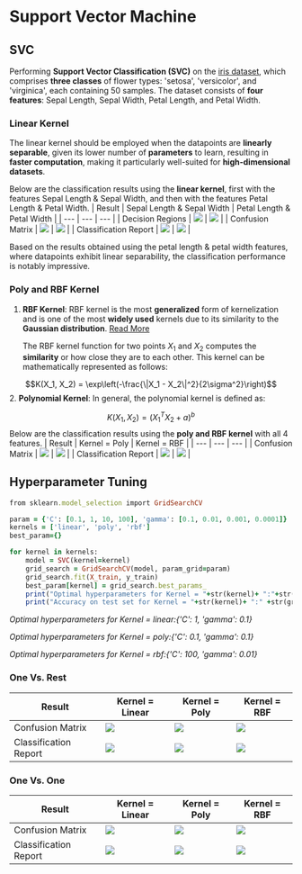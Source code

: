 # Support Vector Machine
## SVC
Performing **Support Vector Classification (SVC)** on the [iris dataset](https://scikit-learn.org/stable/modules/generated/sklearn.datasets.load_iris.html), which comprises **three classes** of flower types: 'setosa', 'versicolor', and 'virginica', each containing 50 samples. The dataset consists of **four features**: Sepal Length, Sepal Width, Petal Length, and Petal Width.
### Linear Kernel
The linear kernel should be employed when the datapoints are **linearly separable**, given its lower number of **parameters** to learn, resulting in **faster computation**, making it particularly well-suited for **high-dimensional datasets**.

Below are the classification results using the **linear kernel**, first with the features Sepal Length & Sepal Width, and then with the features Petal Length & Petal Width.
| Result | Sepal Length & Sepal Width | Petal Length & Petal Width |
| --- | --- | --- |
| Decision Regions | <img src="/readme_images/s_p.png"> | <img src="/readme_images/p_p.png"> |
| Confusion Matrix | <img src="/readme_images/s_c.png"> | <img src="/readme_images/p_c.png"> |
| Classification Report | <img src="/readme_images/s_r.jpg"> | <img src="/readme_images/p_r.jpg"> |

Based on the results obtained using the petal length & petal width features, where datapoints exhibit linear separability, the classification performance is notably impressive.
### Poly and RBF Kernel
1. **RBF Kernel**: RBF kernel is the most **generalized** form of kernelization and is one of the most **widely used** kernels due to its similarity to the **Gaussian distribution**. [Read More](https://towardsdatascience.com/radial-basis-function-rbf-kernel-the-go-to-kernel-acf0d22c798a)

	The RBF kernel function for two points $X_1$ and $X_2$ computes the **similarity** or how close they are to each other. This kernel can be mathematically represented as follows:

$$K(X_1, X_2) = \exp\left(-\frac{\|X_1 - X_2\|^2}{2\sigma^2}\right)$$
2. **Polynomial Kernel**: In general, the polynomial kernel is defined as:

$$K(X_1, X_2) = (X_1^TX_2+a)^b$$
Below are the classification results using the **poly and RBF kernel** with all 4 features.
| Result | Kernel = Poly | Kernel = RBF |
| --- | --- | --- |
| Confusion Matrix | <img src="/readme_images/poly_c.png"> | <img src="/readme_images/rbf_c.png"> |
| Classification Report | <img src="/readme_images/rbf_r.jpg"> | <img src="/readme_images/rbf_r.jpg"> |

## Hyperparameter Tuning

```ruby
from sklearn.model_selection import GridSearchCV
```
```ruby
param = {'C': [0.1, 1, 10, 100], 'gamma': [0.1, 0.01, 0.001, 0.0001]}
kernels = ['linear', 'poly', 'rbf']
best_param={}

for kernel in kernels:
	model = SVC(kernel=kernel)
	grid_search = GridSearchCV(model, param_grid=param)
	grid_search.fit(X_train, y_train)
	best_param[kernel] = grid_search.best_params_
	print("Optimal hyperparameters for Kernel = "+str(kernel)+ ":"+str(best_param[kernel]))
	print("Accuracy on test set for Kernel = "+str(kernel)+ ":" +str(grid_search.score(X_test, y_test)*100)+"%\n")
```

*Optimal hyperparameters for Kernel = linear:{'C': 1, 'gamma': 0.1}*

*Optimal hyperparameters for Kernel = poly:{'C': 0.1, 'gamma': 0.1}*

*Optimal hyperparameters for Kernel = rbf:{'C': 100, 'gamma': 0.01}*

### One Vs. Rest
| Result | Kernel = Linear | Kernel = Poly | Kernel = RBF |
| --- | --- | --- | --- |
| Confusion Matrix | <img src="/readme_images/or_linear_c.png"> | <img src="/readme_images/or_poly_c.png"> | <img src="/readme_images/or_rbf_c.png"> |
| Classification Report | <img src="/readme_images/or_linear_r.jpg"> | <img src="/readme_images/or_poly_r.jpg"> | <img src="/readme_images/or_rbf_r.jpg"> |

### One Vs. One
| Result | Kernel = Linear | Kernel = Poly | Kernel = RBF |
| --- | --- | --- | --- |
| Confusion Matrix | <img src="/readme_images/oo_linear_c.png"> | <img src="/readme_images/oo_poly_c.png"> | <img src="/readme_images/oo_rbf_c.png"> |
| Classification Report | <img src="/readme_images/oo_linear_r.jpg"> | <img src="/readme_images/oo_poly_r.jpg"> | <img src="/readme_images/oo_rbf_r.jpg"> |

